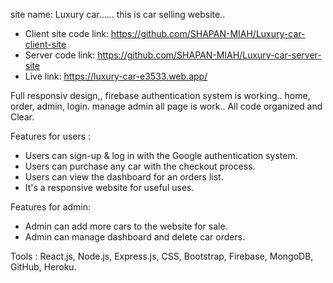 
site name: Luxury car......
this is car selling website..

* Client site code link: https://github.com/SHAPAN-MIAH/Luxury-car-client-site
* Server code link: https://github.com/SHAPAN-MIAH/Luxury-car-server-site
* Live link: https://luxury-car-e3533.web.app/

Full responsiv design,,
firebase authentication system is working..
home, order, admin, login. manage admin all page is work..
All code organized and Clear.

Features for users :
* Users can sign-up & log in with the Google authentication system. 
* Users can purchase any car with the checkout process.
* Users can view the dashboard for an orders list.
* It's a responsive website for useful uses. 

Features for admin:
* Admin can add more cars to the website for sale.
* Admin can manage dashboard and delete car orders.

Tools : React.js, Node.js, Express.js, CSS, Bootstrap, Firebase, MongoDB, GitHub, Heroku.
